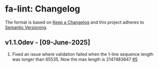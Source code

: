 # fa-lint: Changelog

The format is based on [Keep a Changelog](https://keepachangelog.com/en/1.0.0/)
and this project adheres to [Semantic Versioning](https://semver.org/spec/v2.0.0.html).

## v1.1.0dev - [09-June-2025]

1. Fixed an issue where validation failed when the 1-line sequence length was longer than 65535. Now the max length is 2147483647 [#5](https://github.com/GallVp/fa-lint/issues/5)

